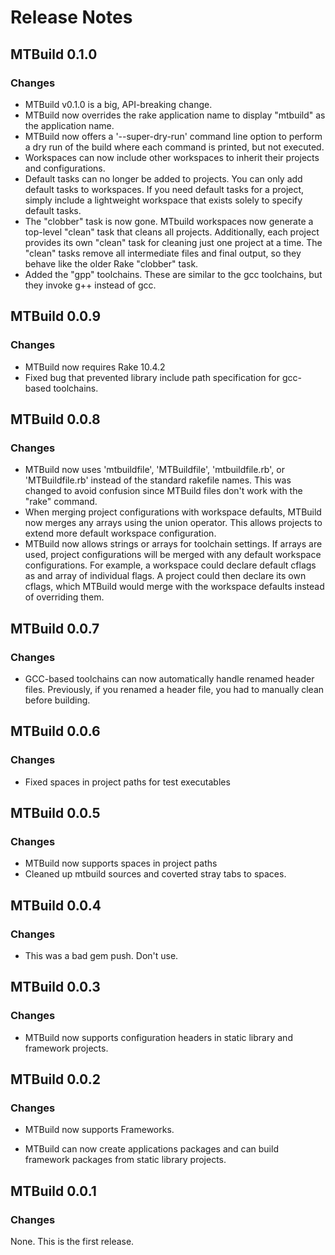 # Release Notes #


## MTBuild 0.1.0 ##

### Changes ###

* MTBuild v0.1.0 is a big, API-breaking change.
* MTBuild now overrides the rake application name to display "mtbuild" as the
  application name.
* MTBuild now offers a '--super-dry-run' command line option to perform a dry
  run of the build where each command is printed, but not executed.
* Workspaces can now include other workspaces to inherit their projects and
  configurations.
* Default tasks can no longer be added to projects. You can only add default
  tasks to workspaces. If you need default tasks for a project, simply include
  a lightweight workspace that exists solely to specify default tasks.
* The "clobber" task is now gone. MTbuild workspaces now generate a top-level 
  "clean" task that cleans all projects. Additionally, each project provides
  its own "clean" task for cleaning just one project at a time. The "clean"
  tasks remove all intermediate files and final output, so they behave like
  the older Rake "clobber" task. 
* Added the "gpp" toolchains. These are similar to the gcc toolchains, but they
  invoke g++ instead of gcc.


## MTBuild 0.0.9 ##

### Changes ###

* MTBuild now requires Rake 10.4.2
* Fixed bug that prevented library include path specification for gcc-based
  toolchains.


## MTBuild 0.0.8 ##

### Changes ###

* MTBuild now uses 'mtbuildfile', 'MTBuildfile', 'mtbuildfile.rb', or 'MTBuildfile.rb'
  instead of the standard rakefile names. This was changed to avoid confusion
  since MTBuild files don't work with the "rake" command.
* When merging project configurations with workspace defaults, MTBuild now
  merges any arrays using the union operator. This allows projects to extend
  more default workspace configuration.
* MTBuild now allows strings or arrays for toolchain settings. If arrays are
  used, project configurations will be merged with any default workspace
  configurations. For example, a workspace could declare default cflags as
  and array of individual flags. A project could then declare its own cflags,
  which MTBuild would merge with the workspace defaults instead of
  overriding them.


## MTBuild 0.0.7 ##

### Changes ###

* GCC-based toolchains can now automatically handle renamed header files.
  Previously, if you renamed a header file, you had to manually clean before building.


## MTBuild 0.0.6 ##

### Changes ###

* Fixed spaces in project paths for test executables


## MTBuild 0.0.5 ##

### Changes ###

* MTBuild now supports spaces in project paths
* Cleaned up mtbuild sources and coverted stray tabs to spaces.


## MTBuild 0.0.4 ##

### Changes ###

* This was a bad gem push. Don't use.


## MTBuild 0.0.3 ##

### Changes ###

* MTBuild now supports configuration headers in static library and framework projects.


## MTBuild 0.0.2 ##

### Changes ###

* MTBuild now supports Frameworks.

* MTBuild can now create applications packages and can build framework packages from static library projects.


## MTBuild 0.0.1 ##

### Changes ###

None. This is the first release.
